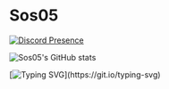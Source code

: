 # Sos05 

[![Discord Presence](https://lanyard.cnrad.dev/api/563382607727820801)](https://discord.com/users/563382607727820801)


![Sos05's GitHub stats](https://github-readme-stats.vercel.app/api?username=Sos05&show_icons=true&theme=tokyonight)


[![Typing SVG](https://readme-typing-svg.demolab.com/?lines=Get+out+of+here+please;There’s+literally+nothing+down+here.;Stop.+Seriously.;Do+you+think+there’s+a+hidden+feature?+There+isn’t.;This+is+just+text.+Plain+text.;Wow,+you’re+committed.+Respect…+but+also+leave.;Fine.+If+you’re+still+here,+you+officially+wasted+your+time.)](https://git.io/typing-svg)
